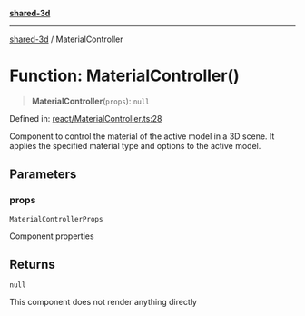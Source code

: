 [**shared-3d**](../README.md)

***

[shared-3d](../globals.md) / MaterialController

# Function: MaterialController()

> **MaterialController**(`props`): `null`

Defined in: [react/MaterialController.ts:28](https://github.com/ysordo/shared-3d/blob/b750310afe185bd40b1dfb3440389c48aa09489c/src/react/MaterialController.ts#L28)

Component to control the material of the active model in a 3D scene.
It applies the specified material type and options to the active model.

## Parameters

### props

`MaterialControllerProps`

Component properties

## Returns

`null`

This component does not render anything directly
